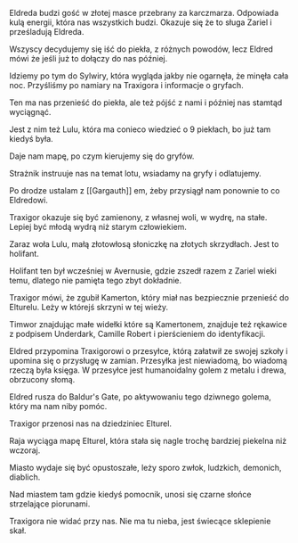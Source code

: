 Eldreda budzi gość w złotej masce przebrany za karczmarza. Odpowiada kulą energii, która nas wszystkich budzi. Okazuje się że to sługa Zariel i prześladują Eldreda.

Wszyscy decydujemy się iść do piekła, z różnych powodów, lecz Eldred mówi że jeśli już to dołączy do nas później.

Idziemy po tym do Sylwiry, która wygląda jakby nie ogarnęła, że minęła cała noc.
Przyśliśmy po namiary na Traxigora i informacje o gryfach.

Ten ma nas przenieść do piekła, ale też pójść z nami i później nas stamtąd wyciągnąć.

Jest z nim też Lulu, która ma conieco wiedzieć o 9 piekłach, bo już tam kiedyś była.

Daje nam mapę, po czym kierujemy się do gryfów.

Strażnik instruuje nas na temat lotu, wsiadamy na gryfy i odlatujemy.

Po drodze ustalam z [[Gargauth]] em, żeby przysiągł nam ponownie to co Eldredowi.

Traxigor okazuje się być zamienony, z własnej woli, w wydrę, na stałe. Lepiej być młodą wydrą niż starym człowiekiem.

Zaraz woła Lulu, małą złotowłosą słoniczkę na złotych skrzydłach. Jest to holifant.

Holifant ten był wcześniej w Avernusie, gdzie zszedł razem z Zariel wieki temu, dlatego nie pamięta tego zbyt dokładnie.

Traxigor mówi, że zgubił Kamerton, który miał nas bezpiecznie przenieść do Elturelu. Leży w którejś skrzyni w tej wieży.

Timwor znajdując małe widełki które są Kamertonem, znajduje też rękawice z podpisem Underdark, Camille Robert i pierścieniem do identyfikacji.

Eldred przypomina Traxigorowi o przesyłce, którą załatwił ze swojej szkoły i upomina się o przysługę w zamian. Przesyłka jest niewiadomą, bo wiadomą rzeczą była księga. W przesyłce jest humanoidalny golem z metalu i drewa, obrzucony słomą. 

Eldred rusza do Baldur's Gate, po aktywowaniu tego dziwnego golema, który ma nam niby pomóc.

Traxigor przenosi nas na dziedziniec Elturel.

Raja wyciąga mapę Elturel, która stała się nagle trochę bardziej piekelna niż wczoraj.

Miasto wydaje się być opustoszałe, leży sporo zwłok, ludzkich, demonich, diablich.

Nad miastem tam gdzie kiedyś pomocnik, unosi się czarne słońce strzelające piorunami.

Traxigora nie widać przy nas. Nie ma tu nieba, jest świecące sklepienie skał.





